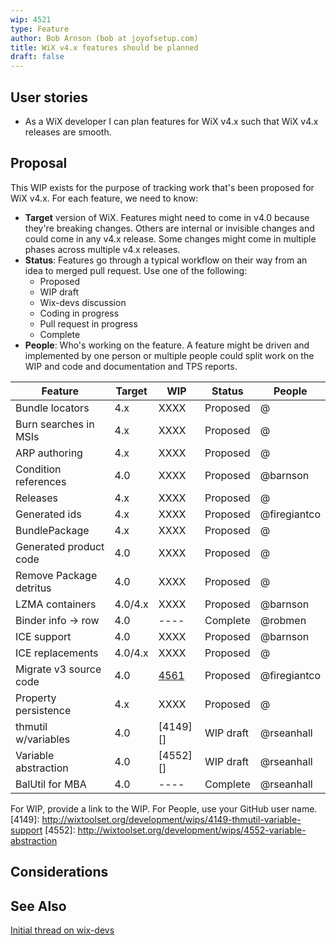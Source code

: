 ```yaml
---
wip: 4521
type: Feature
author: Bob Arnson (bob at joyofsetup.com)
title: WiX v4.x features should be planned
draft: false
---
```


## User stories

* As a WiX developer I can plan features for WiX v4.x such that WiX v4.x releases are smooth.


## Proposal

This WIP exists for the purpose of tracking work that's been proposed for WiX v4.x. For each feature, we need to know:

* **Target** version of WiX. Features might need to come in v4.0 because they're breaking changes. Others are internal or invisible changes and could come in any v4.x release. Some changes might come in multiple phases across multiple v4.x releases.
* **Status**: Features go through a typical workflow on their way from an idea to merged pull request. Use one of the following:
	* Proposed
	* WIP draft
	* Wix-devs discussion
	* Coding in progress
	* Pull request in progress
	* Complete
* **People**: Who's working on the feature. A feature might be driven and implemented by one person or multiple people could split work on the WIP and code and documentation and TPS reports.


Feature                 | Target  | WIP  | Status   | People     
-------                 | ------- | ---  | ------   | ------     
Bundle locators         | 4.x     | XXXX | Proposed | @          
Burn searches in MSIs   | 4.x     | XXXX | Proposed | @          
ARP authoring           | 4.x     | XXXX | Proposed | @          
Condition references    | 4.0     | XXXX | Proposed | @barnson
Releases                | 4.x     | XXXX | Proposed | @          
Generated ids           | 4.x     | XXXX | Proposed | @firegiantco
BundlePackage           | 4.x     | XXXX | Proposed | @          
Generated product code  | 4.0     | XXXX | Proposed | @          
Remove Package detritus | 4.0     | XXXX | Proposed | @          
LZMA containers         | 4.0/4.x | XXXX | Proposed | @barnson
Binder info -> row      | 4.0     | ---- | Complete | @robmen
ICE support             | 4.0     | XXXX | Proposed | @barnson
ICE replacements        | 4.0/4.x | XXXX | Proposed | @          
Migrate v3 source code  | 4.0     | [4561][] | Proposed | @firegiantco
Property persistence    | 4.x     | XXXX | Proposed | @          
thmutil w/variables     | 4.0     | [4149][] | WIP draft | @rseanhall
Variable abstraction    | 4.0     | [4552][] | WIP draft | @rseanhall
BalUtil for MBA         | 4.0     | ---- | Complete | @rseanhall

For WIP, provide a link to the WIP. For People, use your GitHub user name. 
[4149]: http://wixtoolset.org/development/wips/4149-thmutil-variable-support
[4552]: http://wixtoolset.org/development/wips/4552-variable-abstraction


## Considerations


## See Also

[Initial thread on wix-devs](http://windows-installer-xml-wix-toolset.687559.n2.nabble.com/16-things-I-d-like-to-see-in-WiX-v4-x-td7596286.html)


  [4561]: 4561-migrate-v3-source-code-to-v4

